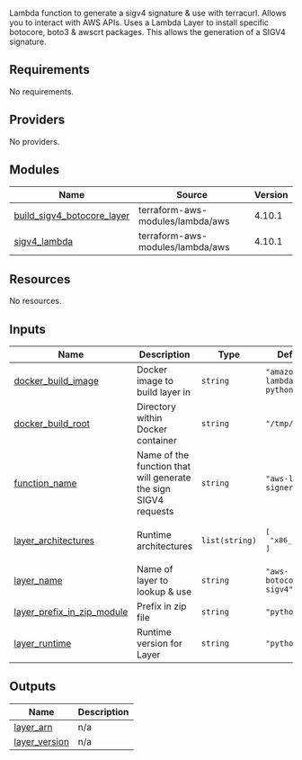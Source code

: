 Lambda function to generate a sigv4 signature & use with terracurl. Allows you to interact with AWS APIs. Uses a 
Lambda Layer to install specific botocore, boto3 & awscrt packages. This allows the generation of a SIGV4 signature.

<!-- BEGIN_TF_DOCS -->
## Requirements

No requirements.

## Providers

No providers.

## Modules

| Name | Source | Version |
|------|--------|---------|
| <a name="module_build_sigv4_botocore_layer"></a> [build\_sigv4\_botocore\_layer](#module\_build\_sigv4\_botocore\_layer) | terraform-aws-modules/lambda/aws | 4.10.1 |
| <a name="module_sigv4_lambda"></a> [sigv4\_lambda](#module\_sigv4\_lambda) | terraform-aws-modules/lambda/aws | 4.10.1 |

## Resources

No resources.

## Inputs

| Name | Description | Type | Default | Required |
|------|-------------|------|---------|:--------:|
| <a name="input_docker_build_image"></a> [docker\_build\_image](#input\_docker\_build\_image) | Docker image to build layer in | `string` | `"amazon/aws-lambda-python:3.9"` | no |
| <a name="input_docker_build_root"></a> [docker\_build\_root](#input\_docker\_build\_root) | Directory within Docker container | `string` | `"/tmp/build"` | no |
| <a name="input_function_name"></a> [function\_name](#input\_function\_name) | Name of the function that will generate the sign SIGV4 requests | `string` | `"aws-lambda-signer"` | no |
| <a name="input_layer_architectures"></a> [layer\_architectures](#input\_layer\_architectures) | Runtime architectures | `list(string)` | <pre>[<br>  "x86_64"<br>]</pre> | no |
| <a name="input_layer_name"></a> [layer\_name](#input\_layer\_name) | Name of layer to lookup & use | `string` | `"aws-botocore-sigv4"` | no |
| <a name="input_layer_prefix_in_zip_module"></a> [layer\_prefix\_in\_zip\_module](#input\_layer\_prefix\_in\_zip\_module) | Prefix in zip file | `string` | `"python/"` | no |
| <a name="input_layer_runtime"></a> [layer\_runtime](#input\_layer\_runtime) | Runtime version for Layer | `string` | `"python3.9"` | no |

## Outputs

| Name | Description |
|------|-------------|
| <a name="output_layer_arn"></a> [layer\_arn](#output\_layer\_arn) | n/a |
| <a name="output_layer_version"></a> [layer\_version](#output\_layer\_version) | n/a |
<!-- END_TF_DOCS -->